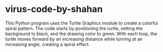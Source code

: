 # virus-code-by-shahan
This Python program uses the Turtle Graphics module to create a colorful spiral pattern. The code starts by positioning the turtle, setting the background to black, and the drawing color to green. With each loop, the turtle moves forward by an increasing distance while turning at an increasing angle, creating a spiral effect.  

